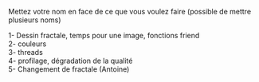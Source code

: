 Mettez votre nom en face de ce que vous voulez faire (possible de mettre plusieurs noms)

1- Dessin fractale, temps pour une image, fonctions friend                                                                  
2- couleurs                                                                                                                                 
3- threads                                                                                                                                                            
4- profilage, dégradation de la qualité                                                                                                                               
5- Changement de fractale (Antoine)



